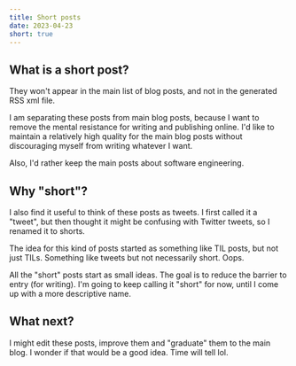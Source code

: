 ```yaml
---
title: Short posts
date: 2023-04-23
short: true
---
```


## What is a short post?

They won't appear in the main list of blog posts,
and not in the generated RSS xml file.

I am separating these posts from main blog posts, because I want to remove the mental resistance for writing and publishing online. I'd like to maintain a relatively high quality for the main blog posts without discouraging myself from writing whatever I want.

Also, I'd rather keep the main posts about software engineering.

## Why "short"?

I also find it useful to think of these posts as tweets.
I first called it a "tweet", but then thought it might be confusing with Twitter tweets, so I renamed it to shorts.

The idea for this kind of posts started as something like TIL posts, but not just TILs.
Something like tweets but not necessarily short. Oops.

All the "short" posts start as small ideas. The goal is to reduce the barrier to entry (for writing). I'm going to keep calling it "short" for now, until I come up with a more descriptive name.

## What next?

I might edit these posts, improve them and "graduate" them to the main blog. I wonder if that would be a good idea. Time will tell lol.